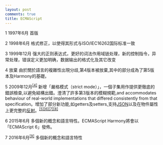 ```yaml
---
layout: post
comments: true
title: ECMAScript
---
```


1
1997年6月
首版

2
1998年6月
格式修正，以使得其形式与ISO/IEC16262国际标准一致

3
1999年12月
强大的正则表达式，更好的词法作用域链处理，新的控制指令，异常处理，错误定义更加明确，数据输出的格式化及其它改变

4
放棄
由於關於語言的複雜性出現分歧,第4版本被放棄,其中的部分成為了第5版本及Harmony的基礎。

5
2009年12月<sup id="cite_ref-4" class="reference">[[4]](https://www.wikiwand.com/zh/ECMAScript#citenote4)</sup>
新增「嚴格模式（strict mode）」，一個子集用作提供更徹底的錯誤檢查,以避免結構出錯。澄清了許多第3版本的模糊規範,and accommodates behaviour of real-world implementations that differed consistently from that specification。增加了部分新功能,如getters及setters,支持[JSON](https://www.wikiwand.com/zh/JSON)以及在物件屬性上更完整的[反射](https://www.wikiwand.com/zh/%E5%8F%8D%E5%B0%84_(%E8%AE%A1%E7%AE%97%E6%9C%BA%E7%A7%91%E5%AD%A6))。<sup id="cite_ref-5" class="reference">[[5]](https://www.wikiwand.com/zh/ECMAScript#citenote5)</sup><sup id="cite_ref-6" class="reference">[[6]](https://www.wikiwand.com/zh/ECMAScript#citenote6)</sup><sup id="cite_ref-7" class="reference">[[7]](https://www.wikiwand.com/zh/ECMAScript#citenote7)</sup><sup id="cite_ref-8" class="reference">[[8]](https://www.wikiwand.com/zh/ECMAScript#citenote8)</sup>

6
2015年6月
多個新的概念和語言特性。ECMAScript Harmony將會以「ECMAScript 6」發佈。

7
2016年6月<sup id="cite_ref-ES2016_9-0" class="reference">[[9]](https://www.wikiwand.com/zh/ECMAScript#citenoteES20169)</sup>
多個新的概念和語言特性


